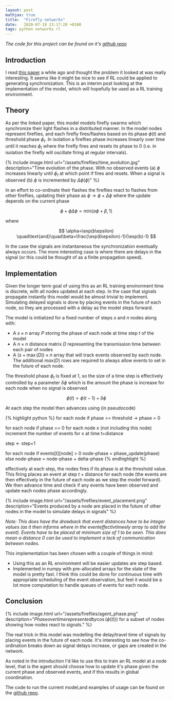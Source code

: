 ```yaml
---
layout: post
mathjax: true
title:  "Firefly networks"
date:   2020-07-18 13:17:20 +0100
tags: python networks rl
---
```


*The code for this project can be found on it's 
[github repo](https://github.com/zombie-einstein/fireflies)*

## Introduction

I read 
[this paper](https://www.researchgate.net/publication/252350273_Firefly_Synchronization_in_Ad_Hoc_Networks)
a while ago and thought the problem it looked at was really interesting. It
seems like it might be nice to see if RL could be applied to generating
synchronization. This is an interim post looking at the implementation of the
model, which will hopefully be used as a RL training environment.

## Theory

As per the linked paper, this model models firefly swarms which synchronize 
their light flashes in a distributed manner. In the model nodes represent
fireflies, and each firefly fires/flashes based on its phase $\phi(t)$ and 
threshold phase $\phi_{t}$. In isolation a fireflies phase increases linearly
over time until it reaches $\phi_{t}$ where the firefly fires and resets its
phase to 0 (i.e. in isolation the firefly will oscillate firing at regular
intervals).

{% include image.html 
url="/assets/fireflies/time_evolution.jpg" 
description="Time evolution of the phase. With no observed events (a) $\phi$
increases linearly until $\phi_{t}$ at which point if fires and resets.
When a signal is observed (b) $\phi$ is incremented by $\Delta\phi(\phi)$" %}

In an effort to co-ordinate their flashes the fireflies react to flashes from
other fireflies, updating their phase as $\phi\rightarrow\phi+\Delta\phi$ 
where the update depends on the current phase

$$
\phi+\phi\Delta\phi = \text{min}(\alpha\phi+\beta, 1)
$$

where

$$
\alpha=\exp(b\epsilon) \quad\text{and}\quad\beta=\frac{\exp(b\epsilon)-1}{\exp(b)-1}
$$

In the case the signals are instantaneous the synchronization eventually 
always occurs. The more interesting case is where there are delays in the 
signal (or this could be thought of as a finite propagation speed).

## Implementation

Given the longer term goal of using this as an RL training environment time 
is discrete, with all nodes updated at each step. In the case that signals
propagate instantly this model would be almost trivial to implement. Simulating
delayed signals is done by placing events in the future of each node, so they
are processed with a delay as the model steps forward.

The model is initialized for a fixed number of steps $s$ and $n$ nodes 
along with:

- A $s\times n$ array $P$ storing the phase of each node at time step $t$ of 
  the model
- A $n\times n$ distance matrix $D$ representing the transmission time between 
  each pair of nodes
- A $(s+\max(D))\times n$ array that will track events observed by each node.
  The additional $max(D)$ rows are required to always allow events to 
  set in the future of each node.
 
The threshold phase $\phi_{t}$ is fixed at $1$, so the size of a time step
is effectively controlled by a parameter $\delta\phi$ which is the amount the
phase is increase for each node when no signal is observed

$$
\phi(t) = \phi(t-1)+\delta\phi
$$

At each step the model then advances using (in pseudocode)

{% highlight python %}
for each node
    if phase >= threshold -> phase = 0

for each node
    if phase == 0
        for each node x (not including this node)
            increment the number of events for x at time t+distance

step <- step+1

for each node
    if events[t][node] > 0 
        node-phase = phase_update(phase)
    else
        node-phase = node-phase + delta-phase
{% endhighlight %}

effectively at each step, the nodes fires if its phase is at the threshold
value. This firing places an event at step $t+\text{distance}$ for each node
(the events are then effectively in the future of each node as we step the 
model forward). We then advance time and check if any events have been observed
and update each nodes phase accordingly.

{% include image.html 
url="/assets/fireflies/event_placement.png" 
description="Events produced by a node are placed in the future 
of other nodes in the model to simulate delays in signals" %}

*Note: This does have the drawback that event distances have to be integer 
values (as it then informs where in the eventeffectivtimeely array to add the event). Events
have to be placed at minimum size of $1$ to be seen. This does mean a distance
$0$ can be used to implement a lack of communication between nodes.*

This implementation has been chosen with a couple of things in mind:

- Using this as an RL environment will be easier updates are step based.
- Implemented in numpy with pre-allocated arrays for the state of the model is
  pretty fast. I think this could be done for continuous time with 
  appropriate scheduling of the event observation, but feel it would be a lot
  more computation to handle queues of events for each node.   

## Conclusion

{% include image.html 
url="/assets/fireflies/agent_phase.png" 
description="$Phase over time represented by \cos(\phi(t)))$ for a subset of 
nodes showing how nodes react to signals." %}

The real trick in this model was modelling the delay/travel time of signals by
placing events in the future of each node. It's interesting to see how the 
co-ordination breaks down as signal delays increase, or gaps are created in the
network. 
 
 As noted in the introduction I'd like to use this to train an RL model at a 
 node level, that is the agent should choose how to update it's phase
 given the current phase and observed events, and if this results in global 
 coordination.
 
 The code to run the current model,and examples of usage can be found on the
 [github repo](https://github.com/zombie-einstein/fireflies).